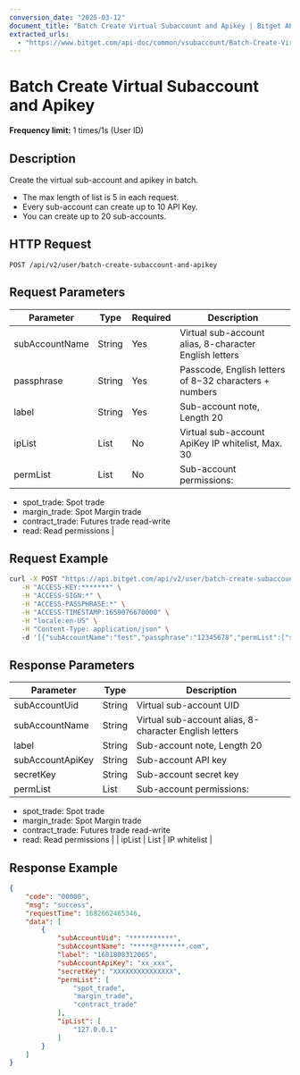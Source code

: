 ```yaml
---
conversion_date: "2025-03-12"
document_title: "Batch Create Virtual Subaccount and Apikey | Bitget API"
extracted_urls:
  - "https://www.bitget.com/api-doc/common/vsubaccount/Batch-Create-Virtual-Subaccount-And-Apikey"
---
```


# Batch Create Virtual Subaccount and Apikey

**Frequency limit:** 1 times/1s (User ID)

## Description
Create the virtual sub-account and apikey in batch.

- The max length of list is 5 in each request.
- Every sub-account can create up to 10 API Key.
- You can create up to 20 sub-accounts.

## HTTP Request
```
POST /api/v2/user/batch-create-subaccount-and-apikey
```

## Request Parameters
| Parameter       | Type   | Required | Description                                                                 |
|----------------|--------|----------|-----------------------------------------------------------------------------|
| subAccountName | String | Yes      | Virtual sub-account alias, 8-character English letters                      |
| passphrase     | String | Yes      | Passcode, English letters of 8−32 characters + numbers                     |
| label          | String | Yes      | Sub-account note, Length 20                                                |
| ipList         | List   | No       | Virtual sub-account ApiKey IP whitelist, Max. 30                           |
| permList       | List   | No       | Sub-account permissions: 
  - spot_trade: Spot trade
  - margin_trade: Spot Margin trade
  - contract_trade: Futures trade read-write
  - read: Read permissions |

## Request Example
```bash
curl -X POST "https://api.bitget.com/api/v2/user/batch-create-subaccount-and-apikey" \
   -H "ACCESS-KEY:*******" \
   -H "ACCESS-SIGN:*" \
   -H "ACCESS-PASSPHRASE:*" \
   -H "ACCESS-TIMESTAMP:1659076670000" \
   -H "locale:en-US" \
   -H "Content-Type: application/json" \  
   -d '[{"subAccountName":"test","passphrase":"12345678","permList":["spot_trade","margin_trade","contract_trade"],"label":"1681808312065"}]'
```

## Response Parameters
| Parameter         | Type   | Description                                                  |
|------------------|--------|--------------------------------------------------------------|
| subAccountUid     | String | Virtual sub-account UID                                      |
| subAccountName    | String | Virtual sub-account alias, 8-character English letters        |
| label             | String | Sub-account note, Length 20                                   |
| subAccountApiKey  | String | Sub-account API key                                          |
| secretKey         | String | Sub-account secret key                                       |
| permList          | List   | Sub-account permissions:
  - spot_trade: Spot trade
  - margin_trade: Spot Margin trade
  - contract_trade: Futures trade read-write
  - read: Read permissions |
| ipList            | List   | IP whitelist                                                 |

## Response Example
```json
{
    "code": "00000",
    "msg": "success",
    "requestTime": 1682662465346,
    "data": [
        {
            "subAccountUid": "***********",
            "subAccountName": "*****@*******.com",
            "label": "1681808312065",
            "subAccountApiKey": "xx_xxx",
            "secretKey": "XXXXXXXXXXXXXXX",
            "permList": [
                "spot_trade",
                "margin_trade",
                "contract_trade"
            ],
            "ipList": [
                "127.0.0.1"
            ]
        }
    ]
}
```
